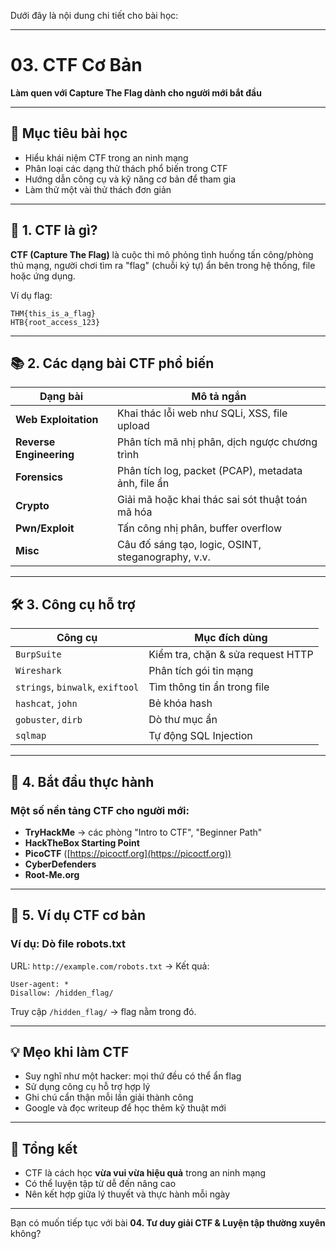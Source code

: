 Dưới đây là nội dung chi tiết cho bài học:

---

# 03. CTF Cơ Bản

**Làm quen với Capture The Flag dành cho người mới bắt đầu**

---

## 🎯 Mục tiêu bài học

* Hiểu khái niệm CTF trong an ninh mạng
* Phân loại các dạng thử thách phổ biến trong CTF
* Hướng dẫn công cụ và kỹ năng cơ bản để tham gia
* Làm thử một vài thử thách đơn giản

---

## 🧩 1. CTF là gì?

**CTF (Capture The Flag)** là cuộc thi mô phỏng tình huống tấn công/phòng thủ mạng, người chơi tìm ra "flag" (chuỗi ký tự) ẩn bên trong hệ thống, file hoặc ứng dụng.

Ví dụ flag:

```
THM{this_is_a_flag}  
HTB{root_access_123}  
```

---

## 📚 2. Các dạng bài CTF phổ biến

| Dạng bài                | Mô tả ngắn                                          |
| ----------------------- | --------------------------------------------------- |
| **Web Exploitation**    | Khai thác lỗi web như SQLi, XSS, file upload        |
| **Reverse Engineering** | Phân tích mã nhị phân, dịch ngược chương trình      |
| **Forensics**           | Phân tích log, packet (PCAP), metadata ảnh, file ẩn |
| **Crypto**              | Giải mã hoặc khai thác sai sót thuật toán mã hóa    |
| **Pwn/Exploit**         | Tấn công nhị phân, buffer overflow                  |
| **Misc**                | Câu đố sáng tạo, logic, OSINT, steganography, v.v.  |

---

## 🛠 3. Công cụ hỗ trợ

| Công cụ                          | Mục đích dùng                     |
| -------------------------------- | --------------------------------- |
| `BurpSuite`                      | Kiểm tra, chặn & sửa request HTTP |
| `Wireshark`                      | Phân tích gói tin mạng            |
| `strings`, `binwalk`, `exiftool` | Tìm thông tin ẩn trong file       |
| `hashcat`, `john`                | Bẻ khóa hash                      |
| `gobuster`, `dirb`               | Dò thư mục ẩn                     |
| `sqlmap`                         | Tự động SQL Injection             |

---

## 🔰 4. Bắt đầu thực hành

### Một số nền tảng CTF cho người mới:

* **TryHackMe** → các phòng "Intro to CTF", "Beginner Path"
* **HackTheBox Starting Point**
* **PicoCTF** ([https://picoctf.org](https://picoctf.org))
* **CyberDefenders**
* **Root-Me.org**

---

## 🧪 5. Ví dụ CTF cơ bản

### Ví dụ: Dò file robots.txt

URL: `http://example.com/robots.txt`
→ Kết quả:

```
User-agent: *
Disallow: /hidden_flag/
```

Truy cập `/hidden_flag/` → flag nằm trong đó.

---

## 💡 Mẹo khi làm CTF

* Suy nghĩ như một hacker: mọi thứ đều có thể ẩn flag
* Sử dụng công cụ hỗ trợ hợp lý
* Ghi chú cẩn thận mỗi lần giải thành công
* Google và đọc writeup để học thêm kỹ thuật mới

---

## 🏁 Tổng kết

* CTF là cách học **vừa vui vừa hiệu quả** trong an ninh mạng
* Có thể luyện tập từ dễ đến nâng cao
* Nên kết hợp giữa lý thuyết và thực hành mỗi ngày

---

Bạn có muốn tiếp tục với bài **04. Tư duy giải CTF & Luyện tập thường xuyên** không?
